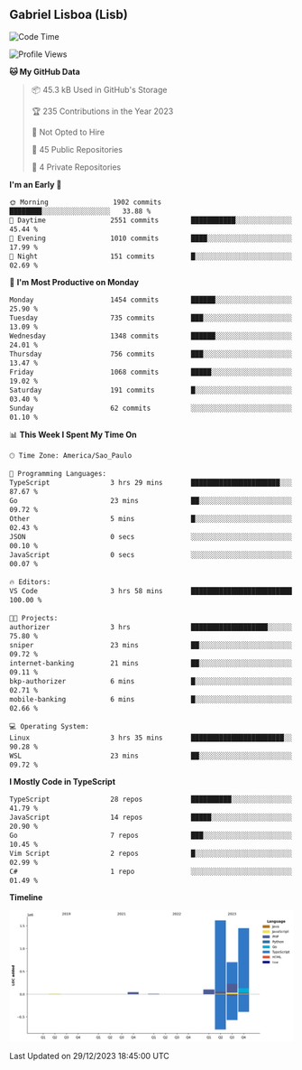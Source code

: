 ## Gabriel Lisboa (Lisb)

<!--START_SECTION:waka-->
![Code Time](http://img.shields.io/badge/Code%20Time-385%20hrs-blue)

![Profile Views](http://img.shields.io/badge/Profile%20Views-0-blue)

**🐱 My GitHub Data** 

> 📦 45.3 kB Used in GitHub's Storage 
 > 
> 🏆 235 Contributions in the Year 2023
 > 
> 🚫 Not Opted to Hire
 > 
> 📜 45 Public Repositories 
 > 
> 🔑 4 Private Repositories 
 > 
**I'm an Early 🐤** 

```text
🌞 Morning                1902 commits        ████████░░░░░░░░░░░░░░░░░   33.88 % 
🌆 Daytime                2551 commits        ███████████░░░░░░░░░░░░░░   45.44 % 
🌃 Evening                1010 commits        ████░░░░░░░░░░░░░░░░░░░░░   17.99 % 
🌙 Night                  151 commits         █░░░░░░░░░░░░░░░░░░░░░░░░   02.69 % 
```
📅 **I'm Most Productive on Monday** 

```text
Monday                   1454 commits        ██████░░░░░░░░░░░░░░░░░░░   25.90 % 
Tuesday                  735 commits         ███░░░░░░░░░░░░░░░░░░░░░░   13.09 % 
Wednesday                1348 commits        ██████░░░░░░░░░░░░░░░░░░░   24.01 % 
Thursday                 756 commits         ███░░░░░░░░░░░░░░░░░░░░░░   13.47 % 
Friday                   1068 commits        █████░░░░░░░░░░░░░░░░░░░░   19.02 % 
Saturday                 191 commits         █░░░░░░░░░░░░░░░░░░░░░░░░   03.40 % 
Sunday                   62 commits          ░░░░░░░░░░░░░░░░░░░░░░░░░   01.10 % 
```


📊 **This Week I Spent My Time On** 

```text
🕑︎ Time Zone: America/Sao_Paulo

💬 Programming Languages: 
TypeScript               3 hrs 29 mins       ██████████████████████░░░   87.67 % 
Go                       23 mins             ██░░░░░░░░░░░░░░░░░░░░░░░   09.72 % 
Other                    5 mins              █░░░░░░░░░░░░░░░░░░░░░░░░   02.43 % 
JSON                     0 secs              ░░░░░░░░░░░░░░░░░░░░░░░░░   00.10 % 
JavaScript               0 secs              ░░░░░░░░░░░░░░░░░░░░░░░░░   00.07 % 

🔥 Editors: 
VS Code                  3 hrs 58 mins       █████████████████████████   100.00 % 

🐱‍💻 Projects: 
authorizer               3 hrs               ███████████████████░░░░░░   75.80 % 
sniper                   23 mins             ██░░░░░░░░░░░░░░░░░░░░░░░   09.72 % 
internet-banking         21 mins             ██░░░░░░░░░░░░░░░░░░░░░░░   09.11 % 
bkp-authorizer           6 mins              █░░░░░░░░░░░░░░░░░░░░░░░░   02.71 % 
mobile-banking           6 mins              █░░░░░░░░░░░░░░░░░░░░░░░░   02.66 % 

💻 Operating System: 
Linux                    3 hrs 35 mins       ███████████████████████░░   90.28 % 
WSL                      23 mins             ██░░░░░░░░░░░░░░░░░░░░░░░   09.72 % 
```

**I Mostly Code in TypeScript** 

```text
TypeScript               28 repos            ██████████░░░░░░░░░░░░░░░   41.79 % 
JavaScript               14 repos            █████░░░░░░░░░░░░░░░░░░░░   20.90 % 
Go                       7 repos             ███░░░░░░░░░░░░░░░░░░░░░░   10.45 % 
Vim Script               2 repos             █░░░░░░░░░░░░░░░░░░░░░░░░   02.99 % 
C#                       1 repo              ░░░░░░░░░░░░░░░░░░░░░░░░░   01.49 % 
```



**Timeline**

![Lines of Code chart](https://raw.githubusercontent.com/tenlisboa/tenlisboa/main/assets/bar_graph.png)


 Last Updated on 29/12/2023 18:45:00 UTC
<!--END_SECTION:waka-->
